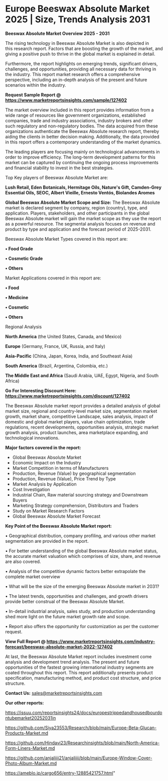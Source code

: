  # Europe Beeswax Absolute Market 2025 | Size, Trends Analysis 2031

<Strong> Beeswax Absolute Market Overview 2025 - 2031</strong>

The rising technology in Beeswax Absolute Market is also depicted in this research report. Factors that are boosting the growth of the market, and giving a positive push to thrive in the global market is explained in detail.

Furthermore, the report highlights on emerging trends, significant drivers, challenges, and opportunities, providing all necessary data for thriving in the industry. This report market research offers a comprehensive perspective, including an in-depth analysis of the present and future scenarios within the industry.

<strong>Request Sample Report @ <a href=https://www.marketreportsinsights.com/sample/127402>https://www.marketreportsinsights.com/sample/127402</a></strong>

The market overview included in this report provides information from a wide range of resources like government organizations, established companies, trade and industry associations, industry brokers and other such regulatory and non-regulatory bodies. The data acquired from these organizations authenticate the Beeswax Absolute research report, thereby aiding the clients in better decision making. Additionally, the data provided in this report offers a contemporary understanding of the market dynamics.

The leading players are focusing mainly on technological advancements in order to improve efficiency. The long-term development patterns for this market can be captured by continuing the ongoing process improvements and financial stability to invest in the best strategies.

Top Key players of Beeswax Absolute Market are:

<strong>Lush Retail, Eden Botanicals, Hermitage Oils, Nature's Gift, Camden-Grey Essential Oils, SEOC, Albert Vieille, Ernesto Ventós, Biolandes Aromes</strong>

<strong><b>Global Beeswax Absolute Market Scope and Size:</b></strong>
The Beeswax Absolute market is declared segment by company, region (country), type, and application. Players, stakeholders, and other participants in the global Beeswax Absolute market will gain the market scope as they use the report as a powerful resource. The segmental analysis focuses on revenue and product by type and application and the forecast period of 2025-2031.

Beeswax Absolute Market Types covered in this report are:

<strong>• Food Grade

• Cosmetic Grade

• Others</strong>

Market Applications covered in this report are:

<strong>• Food

• Medicine

• Cosmetic

• Others</strong> 

Regional Analysis

<strong>North America</strong> (the United States, Canada, and Mexico)

<strong>Europe</strong> (Germany, France, UK, Russia, and Italy)

<strong>Asia-Pacific</strong> (China, Japan, Korea, India, and Southeast Asia)

<strong>South America</strong> (Brazil, Argentina, Colombia, etc.)

<strong>The Middle East and Africa</strong> (Saudi Arabia, UAE, Egypt, Nigeria, and South Africa)

<strong>Go For Interesting Discount Here: <a href=https://www.marketreportsinsights.com/discount/127402>https://www.marketreportsinsights.com/discount/127402</a></strong>

The Beeswax Absolute market report provides a detailed analysis of global market size, regional and country-level market size, segmentation market growth, market share, competitive Landscape, sales analysis, impact of domestic and global market players, value chain optimization, trade regulations, recent developments, opportunities analysis, strategic market growth analysis, product launches, area marketplace expanding, and technological innovations.

<strong><b>Major factors covered in the report:</b></strong>
<ul>
  <li>Global Beeswax Absolute Market </li>
  <li>Economic Impact on the Industry</li>
  <li>Market Competition in terms of Manufacturers</li>
  <li>Production, Revenue (Value) by geographical segmentation</li>
  <li>Production, Revenue (Value), Price Trend by Type</li>
  <li>Market Analysis by Application</li>
  <li>Cost Investigation</li>
  <li>Industrial Chain, Raw material sourcing strategy and Downstream Buyers</li>
  <li>Marketing Strategy comprehension, Distributors and Traders</li>
  <li>Study on Market Research Factors</li>
  <li>Global Beeswax Absolute Market Forecast</li>
</ul>

<strong><b>Key Point of the Beeswax Absolute Market report:</b></strong>

• Geographical distribution, company profiling, and various other market segmentation are provided in the report.

• For better understanding of the global Beeswax Absolute market status, the accurate market valuation which comprises of size, share, and revenue are also covered.

• Analysis of the competitive dynamic factors better extrapolate the complete market overview

• What will be the size of the emerging Beeswax Absolute market in 2031?

• The latest trends, opportunities and challenges, and growth drivers provide better construal of the Beeswax Absolute Market.

• In-detail industrial analysis, sales study, and production understanding shed more light on the future market growth rate and scope.

• Report also offers the opportunity for customization as per the customer request.

<strong><b>View Full Report @ <a href=https://www.marketreportsinsights.com/industry-forecast/beeswax-absolute-market-2022-127402>https://www.marketreportsinsights.com/industry-forecast/beeswax-absolute-market-2022-127402</a></b></strong>


At last, the Beeswax Absolute Market report includes investment come analysis and development trend analysis. The present and future opportunities of the fastest growing international industry segments are coated throughout this report. This report additionally presents product specification, manufacturing method, and product cost structure, and price structure.

<strong>Contact Us:</strong>
sales@marketreportsinsights.com

<strong>Our other reports:</strong>

<a href=https://issuu.com/reportsinsights24/docs/europestrippedandhousedbourdontubemarket20252031in>https://issuu.com/reportsinsights24/docs/europestrippedandhousedbourdontubemarket20252031in</a>

<a href=https://github.com/Siya23553/Research/blob/main/Europe-Beta-Glucan-Products-Market.md>https://github.com/Siya23553/Research/blob/main/Europe-Beta-Glucan-Products-Market.md</a>

<a href=https://github.com/Hindavi23/Researchinsights/blob/main/North-America-Form-Liners-Market.md>https://github.com/Hindavi23/Researchinsights/blob/main/North-America-Form-Liners-Market.md</a>

<a href=https://github.com/anjaliiii21/anjaliiii/blob/main/Europe-Window-Cover-Photo-Album-Market.md>https://github.com/anjaliiii21/anjaliiii/blob/main/Europe-Window-Cover-Photo-Album-Market.md</a>

<a href=https://ameblo.jp/cargo656/entry-12885421757.html>https://ameblo.jp/cargo656/entry-12885421757.html</a>"
